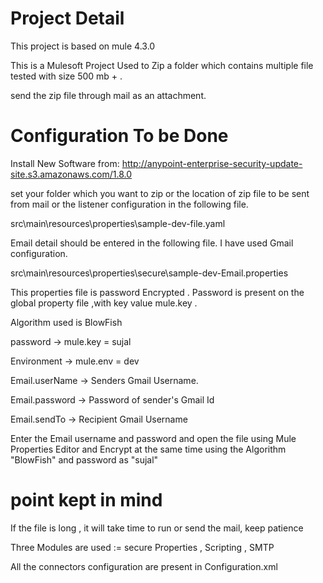 # Project Detail

This project is based on mule 4.3.0

This is a Mulesoft Project Used to Zip a folder which contains multiple file tested with size 500 mb + .

send the zip file through mail as an attachment.

# Configuration To be Done

Install New Software from:
http://anypoint-enterprise-security-update-site.s3.amazonaws.com/1.8.0

set your folder which you want to zip or the location of zip file to be sent from mail or the listener configuration in the following file.

src\main\resources\properties\sample-dev-file.yaml 

Email detail should be entered in the following file. I have used Gmail configuration.

src\main\resources\properties\secure\sample-dev-Email.properties

This properties file is password Encrypted . Password is present on the global property file ,with key value mule.key .

Algorithm used is BlowFish

password -> mule.key = sujal

Environment -> mule.env = dev

Email.userName -> Senders Gmail Username.

Email.password -> Password of sender's Gmail Id

Email.sendTo -> Recipient Gmail Username  

Enter the Email username and password and open the file using Mule Properties Editor and Encrypt at the same time using the Algorithm "BlowFish" and password as "sujal"

# point kept in mind

If the file is long , it will take time to run or send the mail, keep patience

Three Modules are used := secure Properties , Scripting , SMTP 

All the connectors configuration are present in Configuration.xml
